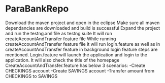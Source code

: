 # ParaBankRepo
Download the maven project and open in the eclipse
Make sure all maven dependancies are downloaded and build is successful
Expand the project and run the testng.xml file as testng suite
It will run createAccountAndTransfer feature file
While running createAccountAndTransfer feature file it will run login.feature as well as in createAccountAndTransfer feature in background login feature steps are mentioned.
Login.feature will launch the application and login to the application. It will also check the title of the homepage
CreateAccountAndTransfer.feature has below 3 scenarios:
-Create CHECKINGS account
-Create SAVINGS account
-Transfer amount from CHECKINGS to SAVINGS
